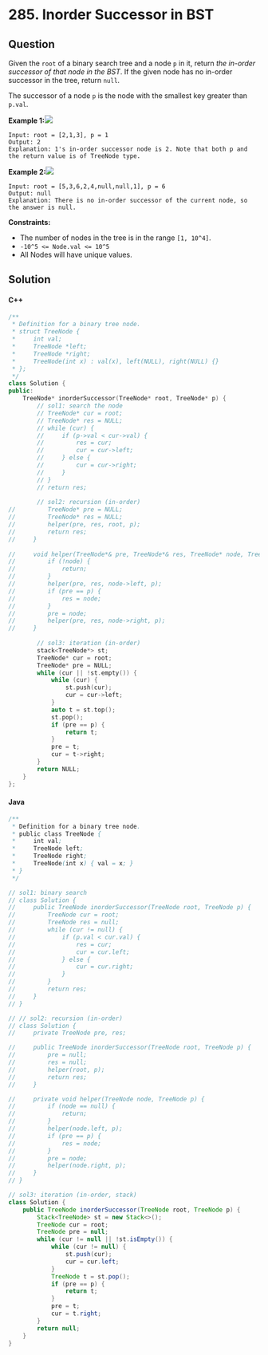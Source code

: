 # 285. Inorder Successor in BST

## Question

Given the `root` of a binary search tree and a node `p` in it, return _the in-order successor of that node in the BST_. If the given node has no in-order successor in the tree, return `null`.

The successor of a node `p` is the node with the smallest key greater than `p.val`.

**Example 1:**![](https://assets.leetcode.com/uploads/2019/01/23/285\_example\_1.PNG)

```
Input: root = [2,1,3], p = 1
Output: 2
Explanation: 1's in-order successor node is 2. Note that both p and the return value is of TreeNode type.
```

**Example 2:**![](https://assets.leetcode.com/uploads/2019/01/23/285\_example\_2.PNG)

```
Input: root = [5,3,6,2,4,null,null,1], p = 6
Output: null
Explanation: There is no in-order successor of the current node, so the answer is null.
```

**Constraints:**

* The number of nodes in the tree is in the range `[1, 10^4]`.
* `-10^5 <= Node.val <= 10^5`
* All Nodes will have unique values.

## Solution

#### C++

```cpp
/**
 * Definition for a binary tree node.
 * struct TreeNode {
 *     int val;
 *     TreeNode *left;
 *     TreeNode *right;
 *     TreeNode(int x) : val(x), left(NULL), right(NULL) {}
 * };
 */
class Solution {
public:
    TreeNode* inorderSuccessor(TreeNode* root, TreeNode* p) {
        // sol1: search the node
        // TreeNode* cur = root;
        // TreeNode* res = NULL;
        // while (cur) {
        //     if (p->val < cur->val) {
        //         res = cur;
        //         cur = cur->left;
        //     } else {
        //         cur = cur->right;
        //     }
        // }
        // return res;
        
        // sol2: recursion (in-order)
//         TreeNode* pre = NULL;
//         TreeNode* res = NULL;
//         helper(pre, res, root, p);
//         return res;
//     }
    
//     void helper(TreeNode*& pre, TreeNode*& res, TreeNode* node, TreeNode* p) {
//         if (!node) {
//             return;
//         }
//         helper(pre, res, node->left, p);
//         if (pre == p) {
//             res = node;
//         }
//         pre = node;
//         helper(pre, res, node->right, p);
//     }
        
        // sol3: iteration (in-order)
        stack<TreeNode*> st;
        TreeNode* cur = root;
        TreeNode* pre = NULL;
        while (cur || !st.empty()) {
            while (cur) {
                st.push(cur);
                cur = cur->left;
            }
            auto t = st.top();
            st.pop();
            if (pre == p) {
                return t;
            }
            pre = t;
            cur = t->right;
        }
        return NULL;
    }
};
```

#### Java

```java
/**
 * Definition for a binary tree node.
 * public class TreeNode {
 *     int val;
 *     TreeNode left;
 *     TreeNode right;
 *     TreeNode(int x) { val = x; }
 * }
 */

// sol1: binary search
// class Solution {
//     public TreeNode inorderSuccessor(TreeNode root, TreeNode p) {
//         TreeNode cur = root;
//         TreeNode res = null;
//         while (cur != null) {
//             if (p.val < cur.val) {
//                 res = cur;
//                 cur = cur.left;
//             } else {
//                 cur = cur.right;
//             }
//         }
//         return res;
//     }
// }

// // sol2: recursion (in-order)
// class Solution {
//     private TreeNode pre, res;

//     public TreeNode inorderSuccessor(TreeNode root, TreeNode p) {
//         pre = null;
//         res = null;
//         helper(root, p);
//         return res;
//     }

//     private void helper(TreeNode node, TreeNode p) {
//         if (node == null) {
//             return;
//         }
//         helper(node.left, p);
//         if (pre == p) {
//             res = node;
//         }
//         pre = node;
//         helper(node.right, p);
//     }
// }

// sol3: iteration (in-order, stack)
class Solution {
    public TreeNode inorderSuccessor(TreeNode root, TreeNode p) {
        Stack<TreeNode> st = new Stack<>();
        TreeNode cur = root;
        TreeNode pre = null;
        while (cur != null || !st.isEmpty()) {
            while (cur != null) {
                st.push(cur);
                cur = cur.left;
            }
            TreeNode t = st.pop();
            if (pre == p) {
                return t;
            }
            pre = t;
            cur = t.right;
        }
        return null;
    }
}
```
